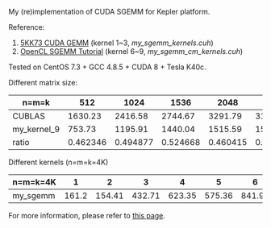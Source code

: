 My (re)implementation of CUDA SGEMM for Kepler platform.

Reference:

1. [5KK73 CUDA GEMM](http://www.es.ele.tue.nl/~mwijtvliet/5KK73/?page=mmcuda) (kernel 1~3, *my_sgemm_kernels.cuh*)
2. [OpenCL SGEMM Tutorial](https://cnugteren.github.io/tutorial/pages/page1.html) (kernel 6~9, *my_sgemm_cm_kernels.cuh*)


Tested on CentOS 7.3 + GCC 4.8.5 + CUDA 8 + Tesla K40c.

Different matrix size:

| n=m=k       | 512      | 1024     | 1536     | 2048     | 2560     | 3072     | 3584     | 4096     | 4608     | 5120     |
| ----------- | -------- | -------- | -------- | -------- | -------- | -------- | -------- | -------- | -------- | -------- |
| CUBLAS      | 1630.23  | 2416.58  | 2744.67  | 3291.79  | 3193.53  | 3196.34  | 3208.96  | 3354.68  | 3208.57  | 3111.38  |
| my_kernel_9 | 753.73   | 1195.91  | 1440.04  | 1515.59  | 1508.38  | 1526.26  | 1541.62  | 1571.39  | 1570.65  | 1584.53  |
| ratio       | 0.462346 | 0.494877 | 0.524668 | 0.460415 | 0.472324 | 0.477502 | 0.480411 | 0.468417 | 0.489517 | 0.509269 |

Different kernels (n=m=k=4K)

| n=m=k=4K | 1     | 2      | 3      | 4      | 5      | 6      | 7       | 8       | 9       | CUBLAS  |
| -------- | ----- | ------ | ------ | ------ | ------ | ------ | ------- | ------- | ------- | ------- |
| my_sgemm | 161.2 | 154.41 | 432.71 | 623.35 | 575.36 | 841.98 | 1105.96 | 1605.77 | 1571.39 | 3354.68 |

For more information, please refer to [this page](http://enigmahuang.github.io/2017/07/06/my-CUDA-SGEMM/).